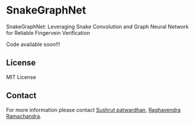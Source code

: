 # SnakeGraphNet
SnakeGraphNet: Leveraging Snake Convolution and Graph Neural Network for Reliable Fingervein Verification

Code available soon!!!

## License
MIT License

## Contact
For more information please contact [Sushrut patwardhan](sushrutpatwardhan@gmail.com), [Raghavendra Ramachandra](raghavendra.ramachandra@ntnu.no).

